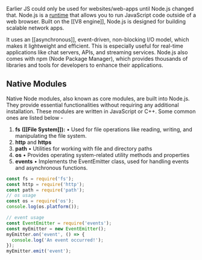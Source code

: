 Earlier JS could only be used for websites/web-apps until Node.js changed that. Node.js is a [runtime](../Runtime.md) that allows you to run JavaScript code outside of a web browser. Built on the [[V8 engine]], Node.js is designed for building scalable network apps.

It uses an [[asynchronous]], event-driven, non-blocking I/O model, which makes it lightweight and efficient. This is especially useful for real-time applications like chat servers, APIs, and streaming services. Node.js also comes with npm (Node Package Manager), which provides thousands of libraries and tools for developers to enhance their applications.

## Native Modules

Native Node modules, also known as core modules, are built into Node.js. They provide essential functionalities without requiring any additional installation. These modules are written in JavaScript or C++. Some common ones are listed below -

1. **fs** **([[File System]]):**
	• Used for file operations like reading, writing, and manipulating the file system.
2. **http** and **https**
3. **path**
	• Utilities for working with file and directory paths
4. **os**
	• Provides operating system-related utility methods and properties
5. **events**
	• Implements the EventEmitter class, used for handling events and asynchronous functions.

```js
const fs = require('fs');
const http = require('http');
const path = require('path');
// os usage
const os = require('os');
console.log(os.platform());

// event usage
const EventEmitter = require('events');
const myEmitter = new EventEmitter();
myEmitter.on('event', () => {
  console.log('An event occurred!');
});
myEmitter.emit('event');
```

